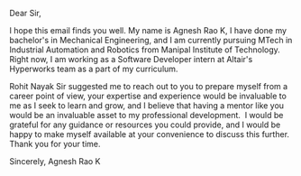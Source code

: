
Dear Sir,

I hope this email finds you well. My name is Agnesh Rao K, I have done my bachelor's in Mechanical Engineering, and I am currently pursuing MTech in Industrial Automation and Robotics from Manipal Institute of Technology. Right now, I am working as a Software Developer intern at Altair's Hyperworks team as a part of my curriculum.

Rohit Nayak Sir suggested me to reach out to you to prepare myself from a career point of view, your expertise and experience would be invaluable to me as I seek to learn and grow, and I believe that having a mentor like you would be an invaluable asset to my professional development.  I would be grateful for any guidance or resources you could provide, and I would be happy to make myself available at your convenience to discuss this further. Thank you for your time.

Sincerely,
Agnesh Rao K